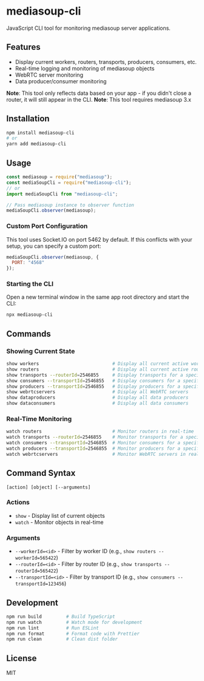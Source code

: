 # mediasoup-cli

JavaScript CLI tool for monitoring mediasoup server applications.

## Features

- Display current workers, routers, transports, producers, consumers, etc.
- Real-time logging and monitoring of mediasoup objects
- WebRTC server monitoring
- Data producer/consumer monitoring

**Note**: This tool only reflects data based on your app - if you didn't close a router, it will still appear in the CLI.
**Note**: This tool requires mediasoup 3.x
## Installation

```sh
npm install mediasoup-cli
# or
yarn add mediasoup-cli
```

## Usage


```javascript
const mediasoup = require("mediasoup");
const mediaSoupCli = require("mediasoup-cli");
// or
import mediaSoupCli from "mediasoup-cli";

// Pass mediasoup instance to observer function
mediaSoupCli.observer(mediasoup);
```

### Custom Port Configuration

This tool uses Socket.IO on port 5462 by default. If this conflicts with your setup, you can specify a custom port:

```javascript
mediaSoupCli.observer(mediasoup, {
  PORT: "4568"
});
```

### Starting the CLI

Open a new terminal window in the same app root directory and start the CLI:

```sh
npx mediasoup-cli
```


## Commands

### Showing Current State

```sh
show workers                           # Display all current active workers
show routers                           # Display all current active routers
show transports --routerId=2546855     # Display transports for a specific router
show consumers --transportId=2546855   # Display consumers for a specific transport
show producers --transportId=2546855   # Display producers for a specific transport
show webrtcservers                     # Display all WebRTC servers
show dataproducers                     # Display all data producers
show dataconsumers                     # Display all data consumers
```

### Real-Time Monitoring

```sh
watch routers                          # Monitor routers in real-time
watch transports --routerId=2546855    # Monitor transports for a specific router
watch consumers --transportId=2546855  # Monitor consumers for a specific transport
watch producers --transportId=2546855  # Monitor producers for a specific transport
watch webrtcservers                    # Monitor WebRTC servers in real-time
```

## Command Syntax

```
[action] [object] [--arguments]
```

### Actions
- `show` - Display list of current objects
- `watch` - Monitor objects in real-time

### Arguments
- `--workerId=<id>` - Filter by worker ID (e.g., `show routers --workerId=565422`)
- `--routerId=<id>` - Filter by router ID (e.g., `show transports --routerId=565422`)
- `--transportId=<id>` - Filter by transport ID (e.g., `show consumers --transportId=123456`)

## Development

```sh
npm run build         # Build TypeScript
npm run watch         # Watch mode for development
npm run lint          # Run ESLint
npm run format        # Format code with Prettier
npm run clean         # Clean dist folder
```

## License

MIT

